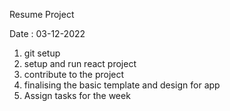 Resume Project



Date : 03-12-2022
1. git setup
2. setup and run react project
3. contribute to the project
4. finalising the basic template and design for app
5. Assign tasks for the week
